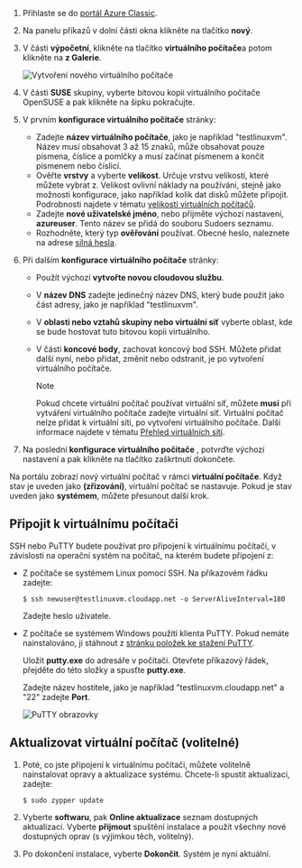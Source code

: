 1. Přihlaste se do [portál Azure Classic](http://manage.windowsazure.com).  
2. Na panelu příkazů v dolní části okna klikněte na tlačítko **nový**.
3. V části **výpočetní**, klikněte na tlačítko **virtuálního počítače**a potom klikněte na **z Galerie**.
   
    ![Vytvoření nového virtuálního počítače][Image1]
4. V části **SUSE** skupiny, vyberte bitovou kopii virtuálního počítače OpenSUSE a pak klikněte na šipku pokračujte.
5. V prvním **konfigurace virtuálního počítače** stránky:
   
   * Zadejte **název virtuálního počítače**, jako je například "testlinuxvm". Název musí obsahovat 3 až 15 znaků, může obsahovat pouze písmena, číslice a pomlčky a musí začínat písmenem a končit písmenem nebo číslicí.
   * Ověřte **vrstvy** a vyberte **velikost**. Určuje vrstvu velikostí, které můžete vybrat z. Velikost ovlivní náklady na používání, stejně jako možnosti konfigurace, jako například kolik dat disků můžete připojit. Podrobnosti najdete v tématu [velikosti virtuálních počítačů](../articles/virtual-machines/linux/sizes.md?toc=%2fazure%2fvirtual-machines%2flinux%2ftoc.json).
   * Zadejte **nové uživatelské jméno**, nebo přijměte výchozí nastavení, **azureuser**. Tento název se přidá do souboru Sudoers seznamu.
   * Rozhodněte, který typ **ověřování** používat. Obecné heslo, naleznete na adrese [silná hesla](http://msdn.microsoft.com/library/ms161962.aspx).
6. Při dalším **konfigurace virtuálního počítače** stránky:
   
   * Použít výchozí **vytvořte novou cloudovou službu**.
   * V **název DNS** zadejte jedinečný název DNS, který bude použit jako část adresy, jako je například "testlinuxvm".
   * V **oblasti nebo vztahů skupiny nebo virtuální síť** vyberte oblast, kde se bude hostovat tuto bitovou kopii virtuálního.
   * V části **koncové body**, zachovat koncový bod SSH. Můžete přidat další nyní, nebo přidat, změnit nebo odstranit, je po vytvoření virtuálního počítače.
     
     > [!NOTE]
     > Pokud chcete virtuální počítač používat virtuální síť, můžete **musí** při vytváření virtuálního počítače zadejte virtuální síť. Virtuální počítač nelze přidat k virtuální síti, po vytvoření virtuálního počítače. Další informace najdete v tématu [Přehled virtuálních sítí](../articles/virtual-network/virtual-networks-overview.md).
     > 
     > 
7. Na poslední **konfigurace virtuálního počítače** , potvrďte výchozí nastavení a pak klikněte na tlačítko zaškrtnutí dokončete.

Na portálu zobrazí nový virtuální počítač v rámci **virtuální počítače**. Když stav je uveden jako **(zřizování)**, virtuální počítač se nastavuje. Pokud je stav uveden jako **systémem**, můžete přesunout další krok.

## <a name="connect-to-the-virtual-machine"></a>Připojit k virtuálnímu počítači
SSH nebo PuTTY budete používat pro připojení k virtuálnímu počítači, v závislosti na operační systém na počítač, na kterém budete připojení z:

* Z počítače se systémem Linux pomocí SSH. Na příkazovém řádku zadejte:
  
    `$ ssh newuser@testlinuxvm.cloudapp.net -o ServerAliveInterval=180`
  
    Zadejte heslo uživatele.
* Z počítače se systémem Windows použití klienta PuTTY. Pokud nemáte nainstalováno, ji stáhnout z [stránku položek ke stažení PuTTY][PuTTYDownload].
  
    Uložit **putty.exe** do adresáře v počítači. Otevřete příkazový řádek, přejděte do této složky a spusťte **putty.exe**.
  
    Zadejte název hostitele, jako je například "testlinuxvm.cloudapp.net" a "22" zadejte **Port**.
  
    ![PuTTY obrazovky][Image6]  

## <a name="update-the-virtual-machine-optional"></a>Aktualizovat virtuální počítač (volitelné)
1. Poté, co jste připojení k virtuálnímu počítači, můžete volitelně nainstalovat opravy a aktualizace systému. Chcete-li spustit aktualizaci, zadejte:
   
    `$ sudo zypper update`
2. Vyberte **softwaru**, pak **Online aktualizace** seznam dostupných aktualizací. Vyberte **přijmout** spuštění instalace a použít všechny nové dostupných oprav (s výjimkou těch, volitelný).
3. Po dokončení instalace, vyberte **Dokončit**.  Systém je nyní aktuální.

[PuTTYDownload]: http://www.puttyssh.org/download.html

[Image1]: ./media/create-and-configure-opensuse-vm-in-portal/CreateVM.png

[Image6]: ./media/create-and-configure-opensuse-vm-in-portal/putty.png
